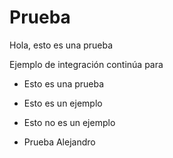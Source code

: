 # Prueba

Hola, esto es una prueba

Ejemplo de integración continúa para

* Esto es una prueba
* Esto es un ejemplo
* Esto no es un ejemplo

* Prueba Alejandro
